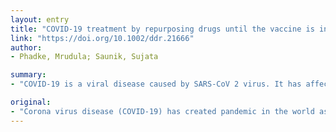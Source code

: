 ```yaml
---
layout: entry
title: "COVID-19 treatment by repurposing drugs until the vaccine is in sight"
link: "https://doi.org/10.1002/ddr.21666"
author:
- Phadke, Mrudula; Saunik, Sujata

summary:
- "COVID-19 is a viral disease caused by SARS-CoV 2 virus. It has affected large populations in over 120 countries. There is no specific treatment available and management is empirical. Clinical trials should also be undertaken to use statins, which are lipid-lowering drugs but have anti-inflammatory and immunomodulatory properties to prevent acute lung injury. The disease has caused pandemic in the world as declared by WHO on March 12, 2020. Until such time an effective vaccine is available, one can repurpose known therapeutic drug molecules such as angiotensive virus caused by the disease."

original:
- "Corona virus disease (COVID-19) has created pandemic in the world as declared by WHO on March 12, 2020. It is a viral disease caused by SARS-CoV 2 virus and has affected large populations in over 120 countries. There is no specific treatment available and management is empirical. Until such time that an effective vaccine is available for COVID-19 viral infection, one can repurpose known therapeutic drug molecules such as angiotensin receptor 2 blocker, a commonly used antihypertensive drug, to control COVID-19 virus from gaining entry into the host cell by blocking the angiotensin receptor. Clinical trials should also be undertaken to use statins, which are lipid-lowering drugs but have anti-inflammatory and immunomodulatory properties to prevent acute lung injury in COVID-19 infection."
---
```


